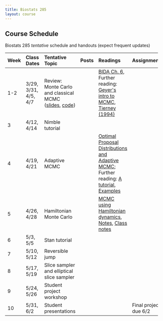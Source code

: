 ```yaml
---
title: Biostats 285
layout: course
---
```


## Course Schedule

Biostats 285 _tentative_ schedule and handouts (expect frequent updates)


| Week | Class Dates | Tentative Topic | Posts | Readings | Assignments
|:-----------|:-----------|:------------|:------------|:------------|:------------|
|  1-2 | 3/29, 3/31, 4/5, 4/7   | Review: Monte Carlo and classical MCMC ([slides](https://ucla-biostats-285.github.io/slides/ABC_Lecture1.pdf), [code](https://ucla-biostats-285.github.io/code/ABC_Lecture1.R)) | | [BIDA Ch. 6](https://ucla-biostats-285.github.io/reading/BIDA.pdf), Further reading: [Geyer's intro to MCMC](https://ucla-biostats-285.github.io/reading/GeyerIntro.pdf), [Tierney (1994)](https://ucla-biostats-285.github.io/reading/Tierney.pdf)
|  3 | 4/12, 4/14 | Nimble tutorial | | 
|  4 | 4/19, 4/21 | Adaptive MCMC | | [Optimal Proposal Distributions and Adaptive MCMC](https://ucla-biostats-285.github.io/reading/AdaptiveMCMC.pdf); Further reading: [A tutorial](https://ucla-biostats-285.github.io/reading/andrieu-thoms.pdf), [Examples](https://ucla-biostats-285.github.io/reading/Examples.pdf)
|  5 |  4/26, 4/28 | Hamiltonian Monte Carlo | | [MCMC using Hamiltonian dynamics](https://ucla-biostats-285.github.io/reading/Neal2011.pdf), [Notes](https://ucla-biostats-285.github.io/notes/HMC.pdf), [Class notes](https://ucla-biostats-285.github.io/notes/hmcClassNotes.pdf)
|  6 | 5/3, 5/5   | Stan tutorial | | 
| 7 | 5/10, 5/12 | Reversible jump | |  
|  8 | 5/17, 5/19 | Slice sampler and elliptical slice sampler | | | 
| 9 | 5/24, 5/26 | Student project workshop |||
| 10 | 5/31, 6/2 | Student presentations | | |Final project, due 6/2
